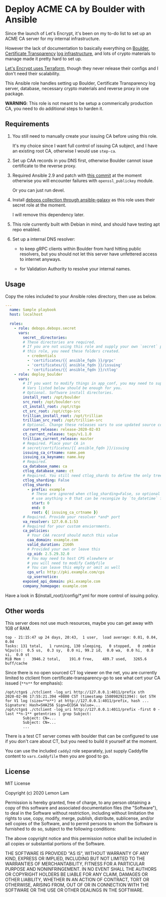 # Deploy ACME CA by Boulder with Ansible

Since the launch of Let's Encrypt, it's been on my to-do list to set up an ACME CA server for my internal infrastructure.

However the lack of documentation to basically everything on [Boulder](https://github.com/letsencrypt/boulder/), [Certificate Transparency](https://github.com/google/certificate-transparency-go/) [log infrastructure](https://github.com/google/trillian), and lots of crypto materials to manage made it pretty hard to set up.

[Let's Encrypt uses Terraform](https://letsencrypt.org/2019/11/20/how-le-runs-ct-logs.html), though they never release their configs and I don't need their scalability.

This Ansible role handles setting up Boulder, Certificate Transparency log server, database, necessary crypto materials and reverse proxy in one package.

**WARNING**: This role is not meant to be setup a commerically production CA, you need to do additional steps to harden it.

## Requirements

1. You still need to manually create your issuing CA before using this role.

   It's my choice since I want full control of issuing CA subject, and I have an existing root CA, otherwise I would use `step-ca`.

2. Set up CAA records in you DNS first, otherwise Boulder cannot issue certificate to the reverse proxy.

3. Required Ansible 2.9 and patch with [this commit](https://github.com/ansible/ansible/commit/a0e5e2e4c597c8cf0fdd39c2df45fe33fd38eedb) at the moment otherwise you will encounter failures with `openssl_publickey` module.

   Or you can just run devel.

4. Install [debops collection through ansible-galaxy](https://galaxy.ansible.com/debops/debops) as this role uses their secret role at the moment.

   I will remove this dependency later.

5. This role currently built with Debian in mind, and should have testing apt repo enabled.

6. Set up a internal DNS resolver:

   - to keep gRPC clients within Boulder from hard hitting public resolvers, but you should not let this server have unfettered access to internet anyways.

   - for Validation Authority to resolve your internal names.

## Usage

Copy the roles included to your Ansible roles directory, then use as below.

``` yaml
---
  name: Sample playbook
  host: localhost
  
  roles:
    - role: debops.debops.secret
      vars:
        secret__directories:
        # These directories are required.
        # If you are not using this role and supply your own `secret` path to
        # this role, you need these folders created.
          - credentials
          - 'certificates/{{ ansible_fqdn }}/grpc'
          - 'certificates/{{ ansible_fqdn }}/issuing'
          - 'certificates/{{ ansible_fqdn }}/ctlog'
    - role: deploy_boulder
      vars:
        # If you want to modify things in app_conf, you may need to supply the whole dictionary. Or just modify the vars/main.yml...
        # Vars listed below should be enough for you.
        # Optional. Software install directories.
        install_root: /opt/boulder
        src_root: /opt/boulder-src
        ct_install_root: /opt/ctgo
        ct_src_root: /opt/ctgo-src
        trillian_install_root: /opt/trillian
        trillian_src_root: /opt/trillian-src
        # Optional. Change these releases vars to use updated source code
        current_release: release-2020-02-03
        ct_current_release: tags/v1.1.0
        trillian_current_release: master
        # Required. Place your CA in
        # secret/certificates/{{ ansible_fqdn }}/issuing
        issuing_ca_crtname: name.pem
        issuing_ca_keyname: name.key
        # Required.
        ca_database_name: ca
        ctlog_database_name: ct
        # Required. You still need ctlog_shards to define the only tree.
        ctlog_sharding: False
        ctlog_shards:
          - prefix: example
            # These are ignored when ctlog_sharding=False, so optional
            # use anything > 0 that can be recongize by `to_datetime` filter
            start: 0
            end: 0
            root: {{ issuing_ca_crtname }}
        # Required. Provide your resolver *and* port
        va_resolver: 127.0.0.1:53
        # Required for your custom enviornments.
        ca_policies:
          # Your CAA record should match this value
          caa_domain: example.com
          valid_duration: 2160h
          # Provided your own or leave this
          cp_oid: 2.5.29.32.0
          # You may need to host CPS elsewhere or
          # you will need to modify Caddyfile
          # You can leave this empty or omit as well
          cps_url: http://pki.example.com/cps
          cp_usernotice:
        exposed_api_domain: pki.example.com
        company_homepage: example.com
```

Have a look in $(install_root)/config/*.yml for more control of issuing policy.

## Other words

This server does not use much resources, maybe you can get away with 1GB of RAM.

```
top - 21:15:47 up 24 days, 20:43,  1 user,  load average: 0.01, 0.04, 0.04
Tasks: 131 total,   1 running, 130 sleeping,   0 stopped,   0 zombie
%Cpu(s):  0.5 us,  0.3 sy,  0.0 ni, 99.2 id,  0.0 wa,  0.0 hi,  0.0 si,  0.0 st
MiB Mem :   3946.2 total,    191.0 free,    489.7 used,   3265.6 buff/cache
```

Since there is no open sourced CT log viewer on the net, you are currently limited to ctclient from certificate-transparency-go to see what cert your CA issued (`**n**` for emphasis):

```
/opt/ctgo$ ./ctclient -log_uri http://127.0.0.1:4011/prefix sth
2020-02-06 17:55:21.394 +0800 CST (timestamp 1580982921394): Got STH for V1 log (size=**n**) at http://127.0.0.1:4011/prefix, hash ...
Signature: Hash=SHA256 Sign=ECDSA Value=...
/opt/ctgo$ ./ctclient -log_uri http://127.0.0.1:4011/prefix -first 0 -last **n-1** getentries | grep Subject:
        Subject: CN=...
        Subject: CN=...
        ...
```

There is a test CT server comes with boulder that can be configured to use if you don't care about CT, but you need to build it yourself at the moment.

You can use the included `caddy2` role separately, just supply Caddyfile content to `vars.Caddyfile` then you are good to go.

## License

MIT License

Copyright (c) 2020 Lemon Lam

Permission is hereby granted, free of charge, to any person obtaining a copy of this software and associated documentation files (the "Software"), to deal in the Software without restriction, including without limitation the rights to use, copy, modify, merge, publish, distribute, sublicense, and/or sell copies of the Software, and to permit persons to whom the Software is furnished to do so, subject to the following conditions:

The above copyright notice and this permission notice shall be included in all copies or substantial portions of the Software.

THE SOFTWARE IS PROVIDED "AS IS", WITHOUT WARRANTY OF ANY KIND, EXPRESS OR IMPLIED, INCLUDING BUT NOT LIMITED TO THE WARRANTIES OF MERCHANTABILITY, FITNESS FOR A PARTICULAR PURPOSE AND NONINFRINGEMENT. IN NO EVENT SHALL THE AUTHORS OR COPYRIGHT HOLDERS BE LIABLE FOR ANY CLAIM, DAMAGES OR OTHER LIABILITY, WHETHER IN AN ACTION OF CONTRACT, TORT OR OTHERWISE, ARISING FROM, OUT OF OR IN CONNECTION WITH THE SOFTWARE OR THE USE OR OTHER DEALINGS IN THE SOFTWARE.

